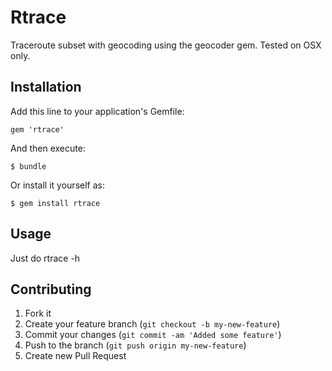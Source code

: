 # Rtrace

Traceroute subset with geocoding using the geocoder gem. Tested on OSX only.

## Installation

Add this line to your application's Gemfile:

    gem 'rtrace'

And then execute:

    $ bundle

Or install it yourself as:

    $ gem install rtrace

## Usage

Just do rtrace -h

## Contributing

1. Fork it
2. Create your feature branch (`git checkout -b my-new-feature`)
3. Commit your changes (`git commit -am 'Added some feature'`)
4. Push to the branch (`git push origin my-new-feature`)
5. Create new Pull Request
